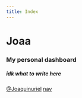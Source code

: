 ```yaml
---
title: Index
---
```


# Joaa
### My personal dashboard
##### idk what to write here

[@Joaquinuriel](https://github.com/Joaquinuriel)
[nav](./nav.html)
